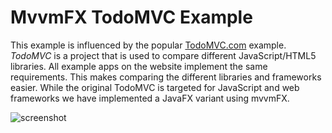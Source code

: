 # MvvmFX TodoMVC Example

This example is influenced by the popular [TodoMVC.com](http://todomvc.com/) example. 
*TodoMVC* is a project that is used to compare different JavaScript/HTML5 libraries. 
All example apps on the website implement the same requirements. 
This makes comparing the different libraries and frameworks easier. 
While the original TodoMVC is targeted for JavaScript and web frameworks we have 
implemented a JavaFX variant using mvvmFX.


![screenshot](screenshot.png)
